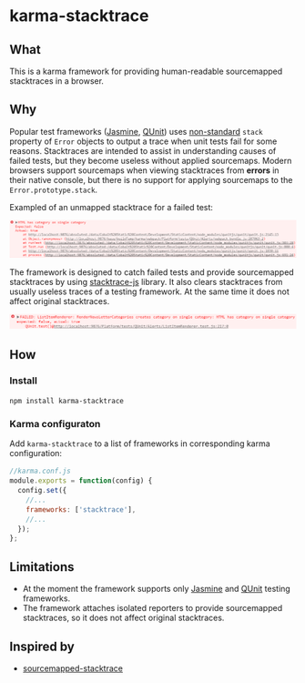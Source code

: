 # karma-stacktrace

## What
This is a karma framework for providing human-readable sourcemapped stacktraces in a browser.

## Why
Popular test frameworks ([Jasmine](http://jasmine.github.io/), [QUnit](https://qunitjs.com/)) uses [non-standard](https://developer.mozilla.org/en-US/docs/Web/JavaScript/Reference/Global_Objects/Error/Stack) `stack` property of `Error` objects to output a trace when unit tests fail for some reasons. Stacktraces are intended to assist in understanding causes of failed tests, but they become useless without applied sourcemaps. Modern browsers support sourcemaps when viewing stacktraces from **errors** in their native console, but there is no support for applying sourcemaps to the `Error.prototype.stack`.

Exampled of an unmapped stacktrace for a failed test:

![Unmapped stacktrace](./unmapped-stacktrace.png "Unmapped stacktrace")

The framework is designed to catch failed tests and provide sourcemapped stacktraces by using [stacktrace-js](https://www.stacktracejs.com/) library. It also clears stacktraces from usually useless traces of a testing framework. At the same time it does not affect original stacktraces.

![Mapped stacktrace](./mapped-stacktrace.png "Mapped stacktrace")


## How
### Install
`npm install karma-stacktrace`

### Karma configuraton
Add `karma-stacktrace` to a list of frameworks in corresponding karma configuration:

```js
//karma.conf.js
module.exports = function(config) {
  config.set({
    //...
    frameworks: ['stacktrace'],
    //...
  });
};
```

## Limitations
- At the moment the framework supports only [Jasmine](http://jasmine.github.io/) and [QUnit](https://qunitjs.com/) testing frameworks.
- The framework attaches isolated reporters to provide sourcemapped stacktraces, so it does not affect original stacktraces.

## Inspired by
- [sourcemapped-stacktrace](https://github.com/novocaine/sourcemapped-stacktrace)

